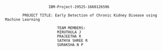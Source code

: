 						IBM-Project-29525-1660126596                                

			PROJECT TITLE: Early Detection of Chronic Kidney Disease using Machine Learning
				
							TEAM MEMBERS:
							MIRUTHULA J
							PRAJEETHA R
							SATHYA SHREE R
							SURAKSHA N P
